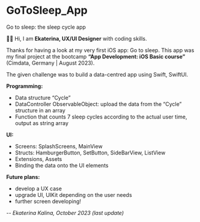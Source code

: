 # GoToSleep_App

Go to sleep: the sleep cycle app

👩‍💻 Hi, I am **Ekaterina, UX/UI Designer** with coding skills.

Thanks for having a look at my very first iOS app: Go to sleep. 
This app was my final project at the bootcamp **“App Development: iOS Basic course”** (Cimdata, Germany | August 2023).

The given challenge was to build a data-centred app using Swift, SwiftUI.

**Programming:**
- Data structure “Cycle”
- DataController ObservableObject: upload the data from the “Cycle” structure in an array
- Function that counts 7 sleep cycles according to the actual user time, output as string array

**UI:**
- Screens: SplashScreens, MainView
- Structs: HamburgerButton, SetButton, SideBarView, ListView   
- Extensions, Assets
- Binding the data onto the UI elements

**Future plans:**
- develop a UX case
- upgrade UI, UIKit depending on the user needs
- further screen developing!

_-- Ekaterina Kalina, October 2023 (last update)_
